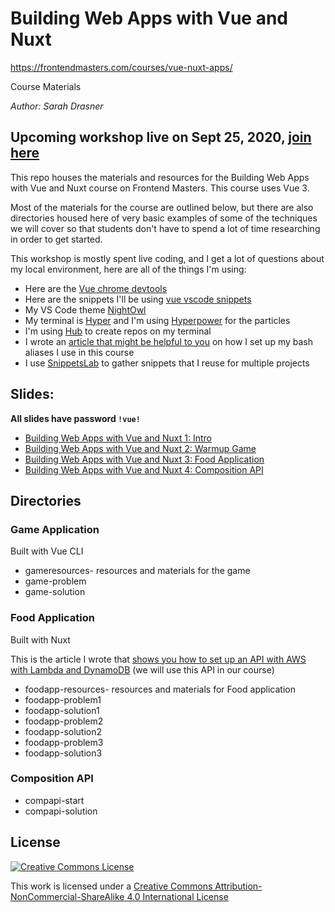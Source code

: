# Building Web Apps with Vue and Nuxt
https://frontendmasters.com/courses/vue-nuxt-apps/

Course Materials

_Author: Sarah Drasner_

## Upcoming workshop live on Sept 25, 2020, [join here](https://frontendmasters.com/workshops/building-apps-vue/)

This repo houses the materials and resources for the Building Web Apps with Vue and Nuxt course on Frontend Masters. This course uses Vue 3.

Most of the materials for the course are outlined below, but there are also directories housed here of very basic examples of some of the techniques we will cover so that students don't have to spend a lot of time researching in order to get started.

This workshop is mostly spent live coding, and I get a lot of questions about my local environment, here are all of the things I'm using:

- Here are the [Vue chrome devtools](https://chrome.google.com/webstore/detail/vuejs-devtools/nhdogjmejiglipccpnnnanhbledajbpd?hl=en)
- Here are the snippets I'll be using [vue vscode snippets](https://marketplace.visualstudio.com/items?itemName=sdras.vue-vscode-snippets)
- My VS Code theme [NightOwl](https://marketplace.visualstudio.com/items?itemName=sdras.night-owl)
- My terminal is [Hyper](https://hyper.is/) and I'm using [Hyperpower](https://hyper.is/store/hyperpower) for the particles
- I'm using [Hub](https://github.com/github/hub) to create repos on my terminal
- I wrote an [article that might be helpful to you](https://www.netlify.com/blog/2020/04/12/speed-up-productivity-with-terminal-aliases/?utm_source=github&utm_medium=vuecourse-sd&utm_campaign=devex) on how I set up my bash aliases I use in this course
- I use [SnippetsLab](https://www.renfei.org/snippets-lab/) to gather snippets that I reuse for multiple projects

## Slides:

**All slides have password `!vue!`**

- [Building Web Apps with Vue and Nuxt 1: Intro](https://slides.com/sdrasner/vueapps1?token=ov5v8sUr)
- [Building Web Apps with Vue and Nuxt 2: Warmup Game](https://slides.com/sdrasner/vueapps2?token=oePuyn8o)
- [Building Web Apps with Vue and Nuxt 3: Food Application](https://slides.com/sdrasner/building-vue-apps-3-foodapp?token=DiquCMbB)
- [Building Web Apps with Vue and Nuxt 4: Composition API](https://slides.com/sdrasner/building-vue-apps-4-compositionapi?token=IAnBmcyn)

## Directories

### Game Application
Built with Vue CLI

- gameresources- resources and materials for the game
- game-problem
- game-solution

### Food Application
Built with Nuxt

This is the article I wrote that [shows you how to set up an API with AWS with Lambda and DynamoDB](https://www.netlify.com/guides/creating-an-api-with-aws-lambda-dynamodb-and-api-gateway/api-gateway/?utm_source=github&utm_medium=api-sd&utm_campaign=devex) (we will use this API in our course)

- foodapp-resources- resources and materials for Food application
- foodapp-problem1
- foodapp-solution1
- foodapp-problem2
- foodapp-solution2
- foodapp-problem3
- foodapp-solution3

### Composition API

- compapi-start
- compapi-solution

## License

[![Creative Commons License](https://i.creativecommons.org/l/by-nc-sa/4.0/88x31.png)](http://creativecommons.org/licenses/by-nc-sa/4.0/)

This work is licensed under a [Creative Commons Attribution-NonCommercial-ShareAlike 4.0 International License](http://creativecommons.org/licenses/by-nc-sa/4.0/)
